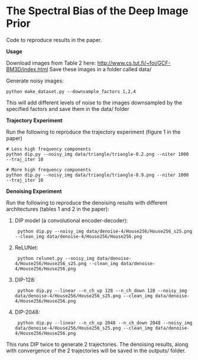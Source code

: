 # The Spectral Bias of the Deep Image Prior

Code to reproduce results in the paper.


**Usage**

Download images from Table 2 here: http://www.cs.tut.fi/~foi/GCF-BM3D/index.html Save these images in a folder called data/

Generate noisy images:
    
    python make_dataset.py --downsample_factors 1,2,4
    
This will add different levels of noise to the images downsampled by the specified factors and save them in the data/ folder


**Trajectory Experiment**

Run the following to reproduce the trajectory experiment (figure 1 in the paper)

    # Less high frequency components
    python dip.py --noisy_img data/triangle/triangle-0.2.png --niter 1000 --traj_iter 10

    # More high frequency components
    python dip.py --noisy_img data/triangle/triangle-0.9.png --niter 1000 --traj_iter 10


**Denoising Experiment**

Run the following to reproduce the denoising results with different architectures (tables 1 and 2 in the paper):

1. DIP model (a convolutional encoder-decoder):

        python dip.py --noisy_img data/denoise-4/House256/House256_s25.png --clean_img data/denoise-4/House256/House256.png
    
2. ReLUNet:

        python relunet.py --noisy_img data/denoise-4/House256/House256_s25.png --clean_img data/denoise-4/House256/House256.png
    
3. DIP-128:

        python dip.py --linear --n_ch_up 128 --n_ch_down 128 --noisy_img data/denoise-4/House256/House256_s25.png --clean_img data/denoise-4/House256/House256.png

4. DIP-2048:
        
        python dip.py --linear --n_ch_up 2048 --n_ch_down 2048 --noisy_img data/denoise-4/House256/House256_s25.png --clean_img data/denoise-4/House256/House256.png
    

This runs DIP twice to generate 2 trajectories. The denoising results, along with convergence of the 2 trajectories will be saved in the outputs/ folder.
    
    
